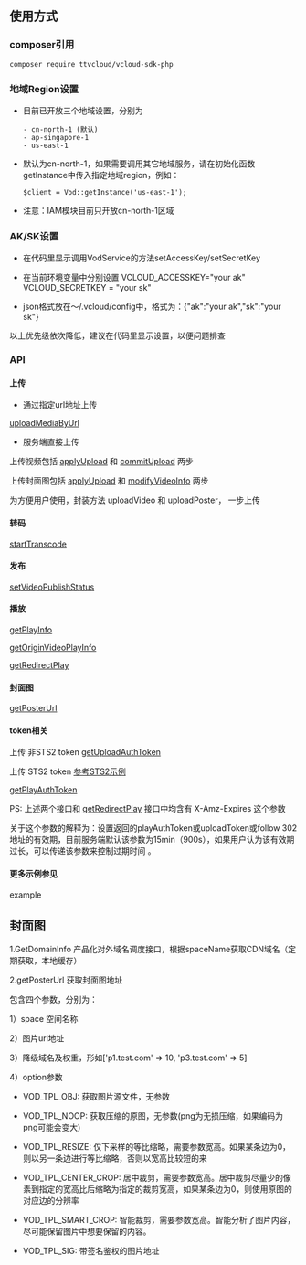 ## 使用方式

### composer引用
```
composer require ttvcloud/vcloud-sdk-php
```

### 地域Region设置
- 目前已开放三个地域设置，分别为
  ```
  - cn-north-1 (默认)
  - ap-singapore-1
  - us-east-1
  ```
- 默认为cn-north-1，如果需要调用其它地域服务，请在初始化函数getInstance中传入指定地域region，例如：
  ```
  $client = Vod::getInstance('us-east-1');
  ```
- 注意：IAM模块目前只开放cn-north-1区域

### AK/SK设置
- 在代码里显示调用VodService的方法setAccessKey/setSecretKey

- 在当前环境变量中分别设置 VCLOUD_ACCESSKEY="your ak"  VCLOUD_SECRETKEY = "your sk"

- json格式放在～/.vcloud/config中，格式为：{"ak":"your ak","sk":"your sk"}

以上优先级依次降低，建议在代码里显示设置，以便问题排查

### API

#### 上传

- 通过指定url地址上传

[uploadMediaByUrl](https://open.bytedance.com/docs/4/4652/)

- 服务端直接上传


上传视频包括 [applyUpload](https://open.bytedance.com/docs/4/2915/) 和 [commitUpload](https://open.bytedance.com/docs/4/2916/) 两步

上传封面图包括 [applyUpload](https://open.bytedance.com/docs/4/2915/) 和 [modifyVideoInfo](https://open.bytedance.com/docs/4/4367/) 两步


为方便用户使用，封装方法 uploadVideo 和 uploadPoster， 一步上传


#### 转码
[startTranscode](https://open.bytedance.com/docs/4/1670/)


#### 发布
[setVideoPublishStatus](https://open.bytedance.com/docs/4/4709/)


#### 播放
[getPlayInfo](https://open.bytedance.com/docs/4/2918/)

[getOriginVideoPlayInfo](https://open.bytedance.com/docs/4/11148/)

[getRedirectPlay](https://open.bytedance.com/docs/4/9205/)

#### 封面图
[getPosterUrl](https://open.bytedance.com/docs/4/5335/)

#### token相关
上传 非STS2 token [getUploadAuthToken](https://open.bytedance.com/docs/4/6275/)

上传 STS2 token [参考STS2示例](./examples/DemoVodSts2Upload.php)

[getPlayAuthToken](https://open.bytedance.com/docs/4/6275/)

PS: 上述两个接口和 [getRedirectPlay](https://open.bytedance.com/docs/4/9205/) 接口中均含有 X-Amz-Expires 这个参数

关于这个参数的解释为：设置返回的playAuthToken或uploadToken或follow 302地址的有效期，目前服务端默认该参数为15min（900s），如果用户认为该有效期过长，可以传递该参数来控制过期时间
。


#### 更多示例参见
example


## 封面图

1.GetDomainInfo 产品化对外域名调度接口，根据spaceName获取CDN域名（定期获取，本地缓存）

2.getPosterUrl 获取封面图地址

 包含四个参数，分别为：

1）space 空间名称

2）图片uri地址

3）降级域名及权重，形如['p1.test.com' => 10, 'p3.test.com' => 5]

4）option参数

- VOD_TPL_OBJ: 获取图片源文件，无参数

- VOD_TPL_NOOP: 获取压缩的原图，无参数(png为无损压缩，如果编码为png可能会变大)

- VOD_TPL_RESIZE: 仅下采样的等比缩略，需要参数宽高。如果某条边为0，则以另一条边进行等比缩略，否则以宽高比较短的来

- VOD_TPL_CENTER_CROP: 居中裁剪，需要参数宽高。居中裁剪尽量少的像素到指定的宽高比后缩略为指定的裁剪宽高，如果某条边为0，则使用原图的对应边的分辨率

- VOD_TPL_SMART_CROP: 智能裁剪，需要参数宽高。智能分析了图片内容，尽可能保留图片中想要保留的内容。

- VOD_TPL_SIG: 带签名鉴权的图片地址
